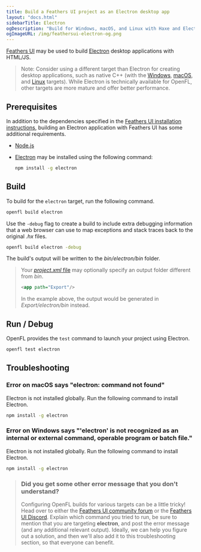 ```yaml
---
title: Build a Feathers UI project as an Electron desktop app
layout: "docs.html"
sidebarTitle: Electron
ogDescription: "Build for Windows, macOS, and Linux with Haxe and Electron"
ogImageURL: /img/feathersui-electron-og.png
---
```


[Feathers UI](/) may be used to build [Electron](https://www.electronjs.org) desktop applications with HTML/JS.

> Note: Consider using a different target than Electron for creating desktop applications, such as native C++ (with the [Windows](./build-windows.md), [macOS](./build-macos.md), and [Linux](./build-linux.md) targets). While Electron is technically available for OpenFL, other targets are more mature and offer better performance.

## Prerequisites

In addition to the dependencies specified in the [Feathers UI installation instructions](./installation.md), building an Electron application with Feathers UI has some additional requirements.

- [Node.js](https://nodejs.org/)
- [Electron](https://www.electronjs.org/) may be installed using the following command:

  ```sh
  npm install -g electron
  ```

## Build

To build for the `electron` target, run the following command.

```sh
openfl build electron
```

Use the `-debug` flag to create a build to include extra debugging information that a web browser can use to map exceptions and stack traces back to the original _.hx_ files.

```sh
openfl build electron -debug
```

The build's output will be written to the _bin/electron/bin_ folder.

> Your [_project.xml_ file](https://lime.openfl.org/docs/project-files/xml-format/) may optionally specify an output folder different from _bin_.
>
> ```xml
> <app path="Export"/>
> ```
>
> In the example above, the output would be generated in _Export/electron/bin_ instead.

## Run / Debug

OpenFL provides the `test` command to launch your project using Electron.

```sh
openfl test electron
```

## Troubleshooting

### Error on macOS says "electron: command not found"

Electron is not installed globally. Run the following command to install Electron.

```sh
npm install -g electron
```

### Error on Windows says "'electron' is not recognized as an internal or external command, operable program or batch file."

Electron is not installed globally. Run the following command to install Electron.

```sh
npm install -g electron
```

> ### Did you get some other error message that you don't understand?
>
> Configuring OpenFL builds for various targets can be a little tricky! Head over to either the [Feathers UI community forum](https://community.feathersui.com/) or the [Feathers UI Discord](https://discord.feathersui.com/). Explain which command you tried to run, be sure to mention that you are targeting **electron**, and post the error message (and any additional relevant output). Ideally, we can help you figure out a solution, and then we'll also add it to this troubleshooting section, so that everyone can benefit.
